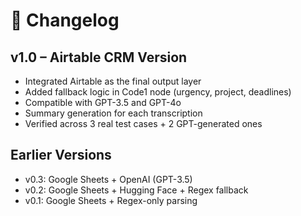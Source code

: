 # 📌 Changelog

## v1.0 – Airtable CRM Version
- Integrated Airtable as the final output layer
- Added fallback logic in Code1 node (urgency, project, deadlines)
- Compatible with GPT-3.5 and GPT-4o
- Summary generation for each transcription
- Verified across 3 real test cases + 2 GPT-generated ones

## Earlier Versions
- v0.3: Google Sheets + OpenAI (GPT-3.5)
- v0.2: Google Sheets + Hugging Face + Regex fallback
- v0.1: Google Sheets + Regex-only parsing

